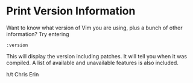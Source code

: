 # Print Version Information

Want to know what version of Vim you are using, plus a bunch of other
information? Try entering

```
:version
```

This will display the version including patches. It will tell you when it
was compiled. A list of available and unavailable features is also included.

h/t Chris Erin

